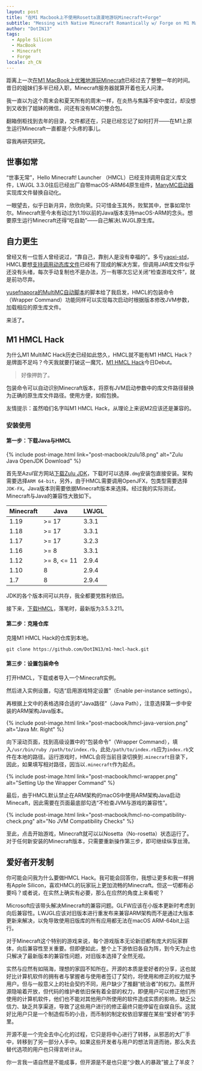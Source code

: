 ```yaml
---
layout: post
title: "在M1 Macbook上不使用Rosetta浪漫地游玩Minecraft+Forge"
subtitle: "Messing with Native Minecraft Romantically w/ Forge on M1 MacBook"
author: "DotIN13"
tags:
  - Apple Silicon
  - MacBook
  - Minecraft
  - Forge
locale: zh_CN
---
```


距离上一次[在M1 MacBook上优雅地游玩Minecraft](/2021/02/20/m1-macbook-minecraft/)已经过去了整整一年的时间。昔日的姐妹们多半已经入职，Minecraft服务器就算开着也无人问津。

我一直以为这个周末会和夏天所有的周末一样，在炎热与焦躁不安中度过，却没想到又收到了姐妹的微信，问还有没有MC的整合包。

翻箱倒柜找到去年的目录，文件都还在，只是已经忘记了如何打开——在M1上原生运行Minecraft一直都是个头疼的事儿。

容我再研究研究。

## 世事如常

“世事无常”，Hello Minecraft! Launcher （HMCL）已经支持调用自定义库文件，LWJGL 3.3.0往后已经出厂自带macOS-ARM64原生组件，[ManyMC启动器](https://github.com/MinecraftMachina/ManyMC)实现库文件替换自动化。

一眼望去，似乎日新月异，欣欣向荣。只可惜金玉其外，败絮其中，世事如常尔尔。Minecraft至今未有动过为1.19以前的Java版本支持macOS-ARM的念头。想要原生运行Minecraft还得“吃自助”——自己解决LWJGL原生库。

## 自力更生

曾经又有一位哲人曾经说过，“靠自己，靠别人是没有幸福的”。多亏[yaoxi-std](https://github.com/yaoxi-std)，HMCL要想[支持调用动态库文件](https://github.com/huanghongxun/HMCL/pull/887)已经有了现成的解决方案，但调用JAR库文件似乎还没有头绪，每次手动复制也不是办法，万一有哪次忘记关闭“检查游戏文件”，就是前功尽弃。

[yusefnapora的MultiMC自动脚本](https://github.com/yusefnapora/m1-multimc-hack)的脚本给了我启发，HMCL的包装命令（Wrapper Command）功能同样可以实现每次启动时根据版本修改JVM参数，加载相应的原生库文件。

来活了。

## M1 HMCL Hack

为什么M1 MultiMC Hack历史已经如此悠久，HMCL就不能有M1 HMCL Hack？是牌面不足吗？今天我就要打破这一魔咒，[M1 HMCL Hack](https://github.com/DotIN13/m1-hmcl-hack)今日Debut。

> 好像押韵了。

包装命令可以自动识别Minecraft版本，将原有JVM启动参数中的库文件路径替换为正确的原生库文件路径。使用方便，如假包换。

友情提示：虽然咱们名字叫M1 HMCL Hack，从理论上来说M2应该还是兼容的。

### 安装使用

#### 第一步：下载Java与HMCL

{% include post-image.html link="post-macbook/zulu18.png" alt="Zulu Java OpenJDK Download" %}

首先至Azul官方网站[下载Zulu JDK](https://www.azul.com/downloads/?os=macos&architecture=arm-64-bit&package=jdk-fx)，下载时可以选择`.dmg`安装包直接安装。架构需要选择`ARM 64-bit`，另外，由于HMCL需要调用OpenJFX，包类型需要选择`JDK-FX`。Java版本则需要依据Minecraft版本来选择。经过我的实际测试，Minecraft与Java的兼容性大致如下。

| Minecraft | Java         | LWJGL |
| --------- | ------------ | ----- |
| 1.19      | \>= 17       | 3.3.1 |
| 1.18      | \>= 17       | 3.3.1 |
| 1.17      | \>= 17       | 3.2.3 |
| 1.16      | \>= 8        | 3.3.1 |
| 1.12      | \>= 8, <= 11 | 2.9.4 |
| 1.10      | 8            | 2.9.4 |
| 1.7       | 8            | 2.9.4 |

JDK的各个版本间可以共存，我全都要党胜利依旧。

接下来，[下载HMCL](https://github.com/huanghongxun/HMCL)，落笔时，最新版为3.5.3.211。

#### 第二步：克隆仓库

克隆M1 HMCL Hack的仓库到本地。

```shell
git clone https://github.com/DotIN13/m1-hmcl-hack.git
```

#### 第三步：设置包装命令

打开HMCL，下载或者导入一个Minecraft实例。

然后进入实例设置，勾选“启用游戏特定设置”（Enable per-instance settings）。

再根据上文中的表格选择合适的“Java路径”（Java Path），注意选择第一步中安装的ARM架构Java版本。

{% include post-image.html link="post-macbook/hmcl-java-version.png" alt="Java Mr. Right" %}

向下滚动页面，找到高级设置中的“包装命令”（Wrapper Command），填入`/usr/bin/ruby /path/to/index.rb`，此处`/path/to/index.rb`应为`index.rb`文件在本地的路径。运行游戏时，HMCL会将当前目录切换到`.minecraft`目录下，因此，如果填写相对路径，因当以`.minecraft`作为起点。

{% include post-image.html link="post-macbook/hmcl-wrapper.png" alt="Setting Up the Wrapper Command" %}

最后，由于HMCL默认禁止在ARM架构的macOS中使用ARM架构Java启动Minecaft，因此需要在页面最底部勾选“不检查JVM与游戏的兼容性”。

{% include post-image.html link="post-macbook/hmcl-no-compatibility-check.png" alt="No JVM Compatibility Checks" %}

至此，点击开始游戏，Minecraft就可以以Nosetta（No-rosetta）状态运行了。对于任何新安装的Minecraft版本，只需要重新操作第三步，即可继续纵享丝滑。

## 爱好者开发制

你可能会问我为什么要做HMCL Hack。我可能会回答你，我想让更多和我一样拥有Apple Silicon，喜欢HMCL的玩家玩上更加流畅的Minecraft。但这一切都有必要吗？或者说，在实然上确实有必要，那么在应然的角度上来看呢？

Microsoft应该带头解决Minecraft的兼容问题。GLFW应该在小版本更新时考虑到向后兼容性。LWJGL应该对旧版本进行重发布来兼容ARM架构而不是通过大版本更新来解决，以免导致使用旧版库的所有应用都无法在macOS ARM-64bit上运行。

对于Minecraft这个特别的游戏来说，每个游戏版本无论新旧都有庞大的玩家群体，向后兼容性至关重要。但即便如此，整个上下游依旧各自为阵，到今天为止也只解决了最新版本的兼容性问题，对旧版本选择了全然无视。

实然与应然有如隔海，理想的家园不知所在。开源的本质是爱好者的分享，这也就好比计算机软件的拥有者与掌握者与使用者签订了契约，将使用和修正的权力赋予用户。但与一般意义上的社会契约不同，用户缺少了推翻“统治者”的权力。虽然开源隐喻着开放，但代码的维护者依旧保有着全部的权力，即便用户可以修正他们所使用的计算机软件，他们也不能对其他用户所使用的软件造成实质的影响，缺乏公信力、缺乏共享渠道，导致了这些用户进行的修正最终只能停留在自娱自乐。这就好比用户只是一个制造假币的小丑，而币制的制定权依旧掌握在某些“爱好者”的手里。

开源不是一个完全去中心化的过程，它只是将中心进行了转移，从邪恶的大厂手中，转移到了另一部分人手中。如果这些开发者与用户的想法背道而驰，那么失去替代选项的用户也只得言听计从。

你一言我一语自然是不能成事，但开源是不是也只是“少数人的暴政”披上了羊皮？
